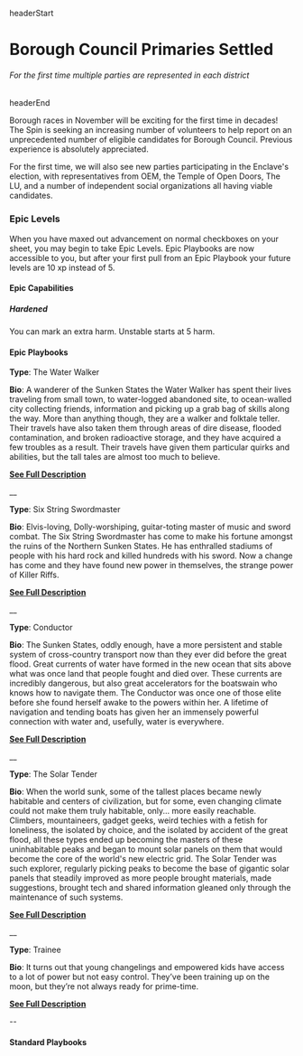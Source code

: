 headerStart

# Borough Council Primaries Settled

###### For the first time multiple parties are represented in each district 

headerEnd

Borough races in November will be exciting for the first time in decades! The Spin is seeking an increasing number of volunteers to help report on an unprecedented number of eligible candidates for Borough Council. Previous experience is absolutely appreciated. 

For the first time, we will also see new parties participating in the Enclave's election, with representatives from OEM, the Temple of Open Doors, The LU, and a number of independent social organizations all having viable candidates. 

### Epic Levels 

When you have maxed out advancement on normal checkboxes on your sheet, you may begin to take Epic Levels. Epic Playbooks are now accessible to you, but after your first pull from an Epic Playbook your future levels are 10 xp instead of 5. 

#### Epic Capabilities 

##### Hardened 

You can mark an extra harm. Unstable starts at 5 harm.

#### Epic Playbooks

**Type**: The Water Walker

**Bio**: A wanderer of the Sunken States the Water Walker has spent their lives traveling from small town, to water-logged abandoned site, to ocean-walled city collecting friends, information and picking up a grab bag of skills along the way. More than anything though, they are a walker and folktale teller. Their travels have also taken them through areas of dire disease, flooded contamination, and broken radioactive storage, and they have acquired a few troubles as a result. Their travels have given them particular quirks and abilities, but the tall tales are almost too much to believe. 

[**See Full Description**](https://docs.google.com/document/d/13zY3wm5oQBz97dEvKLP4-EA0M6z3mcU-zFjrAUEwRUc/edit?usp=sharing)

__

**Type**: Six String Swordmaster

**Bio**: Elvis-loving, Dolly-worshiping, guitar-toting master of music and sword combat. The Six String Swordmaster has come to make his fortune amongst the ruins of the Northern Sunken States. He has enthralled stadiums of people with his hard rock and killed hundreds with his sword. Now a change has come and they have found new power in themselves, the strange power of Killer Riffs.

[**See Full Description**](https://docs.google.com/document/d/18-3C8O4o-NYD0e7cvNNo8U9V0Nwnnt3bphF1B7g9kH0/edit?usp=sharing)

__

**Type**: Conductor 

**Bio**: The Sunken States, oddly enough, have a more persistent and stable system of cross-country transport now than they ever did before the great flood. Great currents of water have formed in the new ocean that sits above what was once land that people fought and died over. These currents are incredibly dangerous, but also great accelerators for the boatswain who knows how to navigate them. The Conductor was once one of those elite before she found herself awake to the powers within her. A lifetime of navigation and tending boats has given her an immensely powerful connection with water and, usefully, water is everywhere.

[**See Full Description**](https://docs.google.com/document/d/16FjUMEQC2bpuLhTiBG-AZSmmuuSA2pwxMl4SczK_GW4/edit?usp=sharing)

__

**Type**: The Solar Tender

**Bio**: When the world sunk, some of the tallest places became newly habitable and centers of civilization, but for some, even changing climate could not make them truly habitable, only... more easily reachable. Climbers, mountaineers, gadget geeks, weird techies with a fetish for loneliness, the isolated by choice, and the isolated by accident of the great flood, all these types ended up becoming the masters of these uninhabitable peaks and began to mount solar panels on them that would become the core of the world's new electric grid. The Solar Tender was such explorer, regularly picking peaks to become the base of gigantic solar panels that steadily improved as more people brought materials, made suggestions, brought tech and shared information gleaned only through the maintenance of such systems.

[**See Full Description**](https://docs.google.com/document/d/1SrTNvqCU6b9Un7puYQ8A_xKGxNBaaM3EYnsGXm0-YaA/edit?usp=sharing)

__

**Type**: Trainee

**Bio**: It turns out that young changelings and empowered kids have access to a lot of power but not easy control. They’ve been training up on the moon, but they’re not always ready for prime-time.

[**See Full Description**](https://docs.google.com/document/d/1JGGy2e7INNBOzOE0N84QAcAjnrlhK-XCVa1DhJXEgWQ/edit?usp=sharing)

--

#### Standard Playbooks